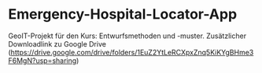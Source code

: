 # Emergency-Hospital-Locator-App

GeoIT-Projekt für den Kurs: Entwurfsmethoden und -muster. 
Zusätzlicher Downloadlink zu Google Drive (https://drive.google.com/drive/folders/1EuZ2YtLeRCXpxZnq5KiKYgBHme3F6MgN?usp=sharing)


